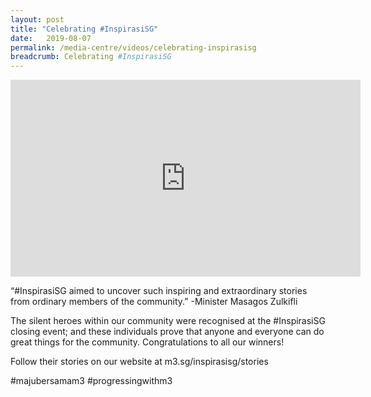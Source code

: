 ```yaml
---
layout: post
title: "Celebrating #InspirasiSG"
date:   2019-08-07
permalink: /media-centre/videos/celebrating-inspirasisg
breadcrumb: Celebrating #InspirasiSG
---
```


   <iframe width="560" height="315" src="https://www.youtube.com/embed/DX-ZSPZsRKk" frameborder="0" allow="accelerometer; autoplay; encrypted-media; gyroscope; picture-in-picture" allowfullscreen></iframe>

“#InspirasiSG aimed to uncover such inspiring and extraordinary stories from ordinary members of the community.” -Minister Masagos Zulkifli

The silent heroes within our community were recognised at the #InspirasiSG closing event; and these individuals prove that anyone and everyone can do great things for the community. Congratulations to all our winners!

Follow their stories on our website at m3.sg/inspirasisg/stories

#majubersamam3 #progressingwithm3
